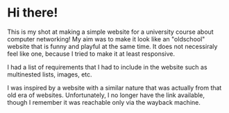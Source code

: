 # Hi there! 
This is my shot at making a simple website for a university course about computer networking! My aim was to make it look like an "oldschool" website that is funny and playful at the same time. It does not necessiraly feel like one, because I tried to make it at least responsive.

I had a list of requirements that I had to include in the website such as multinested lists, images, etc.

I was inspired by a website with a similar nature that was actually from that old era of websites. Unfortunately, I no longer have the link available, though I remember it was reachable only via the wayback machine.
